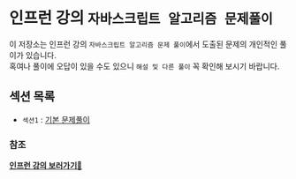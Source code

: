 # 인프런 강의 `자바스크립트 알고리즘 문제풀이`

이 저장소는 인프런 강의 `자바스크립트 알고리즘 문제 풀이`에서 도출된 문제의 개인적인 풀이가 있습니다.  
혹여나 풀이에 오답이 있을 수도 있으니 `해설 및 다른 풀이` 꼭 확인해 보시기 바랍니다.  

## 섹션 목록

- `섹션1` : [기본 문제풀이](section1)


### 참조

**[인프런 강의 보러가기🍃](https://www.inflearn.com/course/%EC%9E%90%EB%B0%94%EC%8A%A4%ED%81%AC%EB%A6%BD%ED%8A%B8-%EC%95%8C%EA%B3%A0%EB%A6%AC%EC%A6%98-%EB%AC%B8%EC%A0%9C%ED%92%80%EC%9D%B4)**
